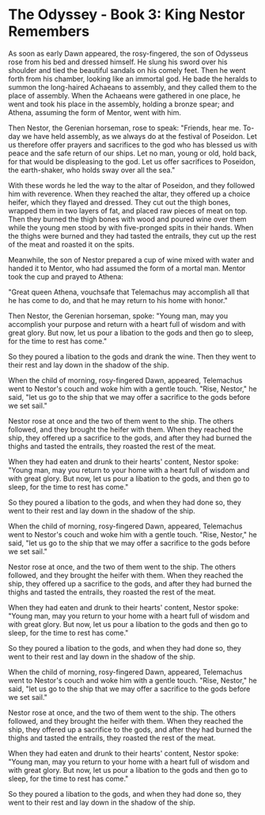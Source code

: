 
# The Odyssey - Book 3: King Nestor Remembers

As soon as early Dawn appeared, the rosy-fingered, the son of Odysseus rose from his bed and dressed himself. He slung his sword over his shoulder and tied the beautiful sandals on his comely feet. Then he went forth from his chamber, looking like an immortal god. He bade the heralds to summon the long-haired Achaeans to assembly, and they called them to the place of assembly. When the Achaeans were gathered in one place, he went and took his place in the assembly, holding a bronze spear; and Athena, assuming the form of Mentor, went with him.

Then Nestor, the Gerenian horseman, rose to speak: "Friends, hear me. To-day we have held assembly, as we always do at the festival of Poseidon. Let us therefore offer prayers and sacrifices to the god who has blessed us with peace and the safe return of our ships. Let no man, young or old, hold back, for that would be displeasing to the god. Let us offer sacrifices to Poseidon, the earth-shaker, who holds sway over all the sea."

With these words he led the way to the altar of Poseidon, and they followed him with reverence. When they reached the altar, they offered up a choice heifer, which they flayed and dressed. They cut out the thigh bones, wrapped them in two layers of fat, and placed raw pieces of meat on top. Then they burned the thigh bones with wood and poured wine over them while the young men stood by with five-pronged spits in their hands. When the thighs were burned and they had tasted the entrails, they cut up the rest of the meat and roasted it on the spits.

Meanwhile, the son of Nestor prepared a cup of wine mixed with water and handed it to Mentor, who had assumed the form of a mortal man. Mentor took the cup and prayed to Athena:

"Great queen Athena, vouchsafe that Telemachus may accomplish all that he has come to do, and that he may return to his home with honor."

Then Nestor, the Gerenian horseman, spoke: "Young man, may you accomplish your purpose and return with a heart full of wisdom and with great glory. But now, let us pour a libation to the gods and then go to sleep, for the time to rest has come."

So they poured a libation to the gods and drank the wine. Then they went to their rest and lay down in the shadow of the ship. 

When the child of morning, rosy-fingered Dawn, appeared, Telemachus went to Nestor's couch and woke him with a gentle touch. "Rise, Nestor," he said, "let us go to the ship that we may offer a sacrifice to the gods before we set sail."

Nestor rose at once and the two of them went to the ship. The others followed, and they brought the heifer with them. When they reached the ship, they offered up a sacrifice to the gods, and after they had burned the thighs and tasted the entrails, they roasted the rest of the meat. 

When they had eaten and drunk to their hearts' content, Nestor spoke: "Young man, may you return to your home with a heart full of wisdom and with great glory. But now, let us pour a libation to the gods, and then go to sleep, for the time to rest has come."

So they poured a libation to the gods, and when they had done so, they went to their rest and lay down in the shadow of the ship. 

When the child of morning, rosy-fingered Dawn, appeared, Telemachus went to Nestor's couch and woke him with a gentle touch. "Rise, Nestor," he said, "let us go to the ship that we may offer a sacrifice to the gods before we set sail."

Nestor rose at once, and the two of them went to the ship. The others followed, and they brought the heifer with them. When they reached the ship, they offered up a sacrifice to the gods, and after they had burned the thighs and tasted the entrails, they roasted the rest of the meat. 

When they had eaten and drunk to their hearts' content, Nestor spoke: "Young man, may you return to your home with a heart full of wisdom and with great glory. But now, let us pour a libation to the gods and then go to sleep, for the time to rest has come."

So they poured a libation to the gods, and when they had done so, they went to their rest and lay down in the shadow of the ship. 

When the child of morning, rosy-fingered Dawn, appeared, Telemachus went to Nestor's couch and woke him with a gentle touch. "Rise, Nestor," he said, "let us go to the ship that we may offer a sacrifice to the gods before we set sail."

Nestor rose at once, and the two of them went to the ship. The others followed, and they brought the heifer with them. When they reached the ship, they offered up a sacrifice to the gods, and after they had burned the thighs and tasted the entrails, they roasted the rest of the meat. 

When they had eaten and drunk to their hearts' content, Nestor spoke: "Young man, may you return to your home with a heart full of wisdom and with great glory. But now, let us pour a libation to the gods and then go to sleep, for the time to rest has come."

So they poured a libation to the gods, and when they had done so, they went to their rest and lay down in the shadow of the ship. 

